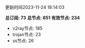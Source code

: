 更新时间2023-11-24 18:14:03

**总订阅: 73**
**总节点: 851**
**有效节点: 234**
- v2ray节点: 185
- trojan节点: 23
- ss节点: 26
